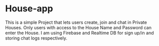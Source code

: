 # House-app
This is a simple Project that lets users create, join and chat in Private Houses. Only users with access to the House Name and Password can enter the House.
I am using Firebase and Realtime DB for sign up/in and storing chat logs respectively.
